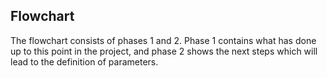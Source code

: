 ## Flowchart

The flowchart consists of phases 1 and 2. Phase 1 contains what has done up to this point in the project, and phase 2 shows the next steps which will lead to the definition of parameters.
